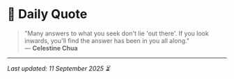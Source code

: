 # 📜 Daily Quote

> "Many answers to what you seek don't lie 'out there'. If you look inwards, you'll find the answer has been in you all along."  
> — **Celestine Chua**

---

_Last updated: 11 September 2025 ⏳_
